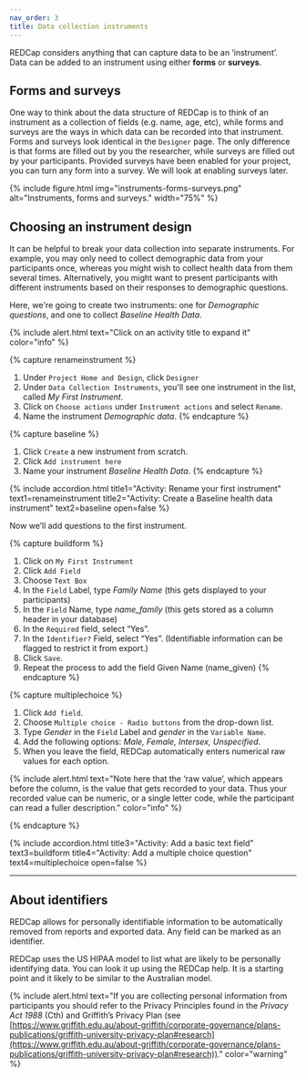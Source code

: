 ```yaml
---
nav_order: 3
title: Data collection instruments
---
```


REDCap considers anything that can capture data to be an ‘instrument’. Data can be added to an instrument using either **forms** or **surveys**.

## Forms and surveys

One way to think about the data structure of REDCap is to think of an instrument as a collection of fields (e.g. name, age, etc), while forms and surveys are the ways in which data can be recorded into that instrument. Forms and surveys look identical in the `Designer` page. The only difference is that forms are filled out by you the researcher, while surveys are filled out by your participants. Provided surveys have been enabled for your project, you can turn any form into a survey. We will look at enabling surveys later.

{% include figure.html img="instruments-forms-surveys.png" alt="Instruments, forms and surveys." width="75%" %}

## Choosing an instrument design

It can be helpful to break your data collection into separate instruments. For example, you may only need to collect demographic data from your participants once, whereas you might wish to collect health data from them several times. Alternatively, you might want to present participants with different instruments based on their responses to demographic questions.

Here, we're going to create two instruments: one for *Demographic questions*, and one to collect *Baseline Health Data*.

{% include alert.html text="Click on an activity title to expand it" color="info" %}

{% capture renameinstrument %}

1. Under `Project Home and Design`, click `Designer`
2. Under `Data Collection Instruments`, you'll see one instrument in the list, called *My First Instrument*.
3. Click on `Choose actions` under `Instrument actions` and select `Rename`.
4. Name the instrument *Demographic data*.
{% endcapture %}

{% capture baseline %}

1. Click `Create` a new instrument from scratch.
2. Click `Add instrument here`
3. Name your instrument *Baseline Health Data*.
{% endcapture %}

{% include accordion.html title1="Activity: Rename your first instrument" text1=renameinstrument title2="Activity: Create a Baseline health data instrument" text2=baseline open=false %}

Now we’ll add questions to the first instrument.

{% capture buildform %}

1. Click on `My First Instrument`
2. Click `Add Field`
3. Choose `Text Box`
4. In the `Field` Label, type *Family Name* (this gets displayed to your participants)
5. In the `Field` Name, type *name_family* (this gets stored as a column header in your database)
6. In the `Required` field, select “Yes”.
7. In the `Identifier?` Field, select “Yes”. (Identifiable information can be flagged to restrict it from export.)
8. Click `Save`.
9. Repeat the process to add the field Given Name (name_given)
{% endcapture %}

{% capture multiplechoice %}

1. Click `Add field`.
2. Choose `Multiple choice - Radio buttons` from the drop-down list.
3. Type *Gender* in the `Field` Label and *gender* in the `Variable Name`.
4. Add the following options: *Male, Female, Intersex, Unspecified*.
5. When you leave the field, REDCap automatically enters numerical raw values for each option.

{% include alert.html text="Note here that the ‘raw value’, which appears before the column, is the value that gets recorded to your data. Thus your recorded value can be numeric, or a single letter code, while the participant can read a fuller description." color="info" %}

{% endcapture %}

{% include accordion.html title3="Activity: Add a basic text field" text3=buildform title4="Activity: Add a multiple choice question" text4=multiplechoice open=false %}

<!-- {% include accordion.html title1="Add a multiple choice question" text1=multiplechoice open=false %} -->

___

## About identifiers

REDCap allows for personally identifiable information to be automatically removed from reports and exported data. Any field can be marked as an identifier.

REDCap uses the US HIPAA model to list what are likely to be personally identifying data. You can look it up using the REDCap help. It is a starting point and it likely to be similar to the Australian model.

{% include alert.html text="If you are collecting personal information from participants you should refer to the Privacy Principles found in the *Privacy Act 1988* (Cth) and Griffith’s Privacy Plan (see [https://www.griffith.edu.au/about-griffith/corporate-governance/plans-publications/griffith-university-privacy-plan#research](https://www.griffith.edu.au/about-griffith/corporate-governance/plans-publications/griffith-university-privacy-plan#research))." color="warning" %}
